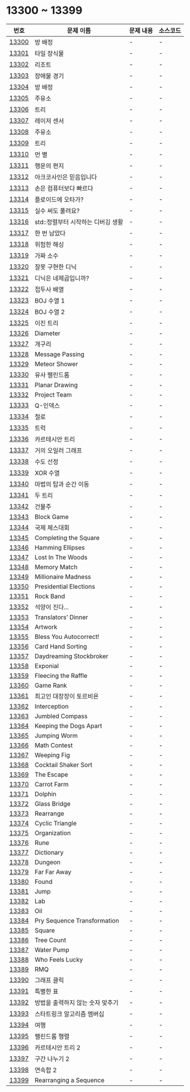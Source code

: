 # 13300 ~ 13399

번호 | 문제 이름 | 문제 내용 | 소스코드
--- | --- | --- | ---
[13300](https://www.acmicpc.net/problem/13300) | 방 배정 | - | -
[13301](https://www.acmicpc.net/problem/13301) | 타일 장식물 | - | -
[13302](https://www.acmicpc.net/problem/13302) | 리조트 | - | -
[13303](https://www.acmicpc.net/problem/13303) | 장애물 경기 | - | -
[13304](https://www.acmicpc.net/problem/13304) | 방 배정 | - | -
[13305](https://www.acmicpc.net/problem/13305) | 주유소 | - | -
[13306](https://www.acmicpc.net/problem/13306) | 트리 | - | -
[13307](https://www.acmicpc.net/problem/13307) | 레이저 센서 | - | -
[13308](https://www.acmicpc.net/problem/13308) | 주유소 | - | -
[13309](https://www.acmicpc.net/problem/13309) | 트리 | - | -
[13310](https://www.acmicpc.net/problem/13310) | 먼 별 | - | -
[13311](https://www.acmicpc.net/problem/13311) | 행운의 편지 | - | -
[13312](https://www.acmicpc.net/problem/13312) | 아크코사인은 믿음입니다 | - | -
[13313](https://www.acmicpc.net/problem/13313) | 손은 컴퓨터보다 빠르다 | - | -
[13314](https://www.acmicpc.net/problem/13314) | 플로이드에 오타가? | - | -
[13315](https://www.acmicpc.net/problem/13315) | 실수 써도 풀려요? | - | -
[13316](https://www.acmicpc.net/problem/13316) | std::정렬부터 시작하는 디버깅 생활 | - | -
[13317](https://www.acmicpc.net/problem/13317) | 한 번 남았다 | - | -
[13318](https://www.acmicpc.net/problem/13318) | 위험한 해싱 | - | -
[13319](https://www.acmicpc.net/problem/13319) | 가짜 소수 | - | -
[13320](https://www.acmicpc.net/problem/13320) | 잘못 구현한 디닉 | - | -
[13321](https://www.acmicpc.net/problem/13321) | 디닉은 네제곱입니까? | - | -
[13322](https://www.acmicpc.net/problem/13322) | 접두사 배열 | - | -
[13323](https://www.acmicpc.net/problem/13323) | BOJ 수열 1 | - | -
[13324](https://www.acmicpc.net/problem/13324) | BOJ 수열 2 | - | -
[13325](https://www.acmicpc.net/problem/13325) | 이진 트리 | - | -
[13326](https://www.acmicpc.net/problem/13326) | Diameter | - | -
[13327](https://www.acmicpc.net/problem/13327) | 개구리 | - | -
[13328](https://www.acmicpc.net/problem/13328) | Message Passing | - | -
[13329](https://www.acmicpc.net/problem/13329) | Meteor Shower | - | -
[13330](https://www.acmicpc.net/problem/13330) | 유사 팰린드롬 | - | -
[13331](https://www.acmicpc.net/problem/13331) | Planar Drawing | - | -
[13332](https://www.acmicpc.net/problem/13332) | Project Team | - | -
[13333](https://www.acmicpc.net/problem/13333) | Q-인덱스 | - | -
[13334](https://www.acmicpc.net/problem/13334) | 철로 | - | -
[13335](https://www.acmicpc.net/problem/13335) | 트럭 | - | -
[13336](https://www.acmicpc.net/problem/13336) | 카르테시안 트리 | - | -
[13337](https://www.acmicpc.net/problem/13337) | 거의 오일러 그래프 | - | -
[13338](https://www.acmicpc.net/problem/13338) | 수도 선정 | - | -
[13339](https://www.acmicpc.net/problem/13339) | XOR 수열 | - | -
[13340](https://www.acmicpc.net/problem/13340) | 마법의 탑과 순간 이동 | - | -
[13341](https://www.acmicpc.net/problem/13341) | 두 트리 | - | -
[13342](https://www.acmicpc.net/problem/13342) | 건물주 | - | -
[13343](https://www.acmicpc.net/problem/13343) | Block Game | - | -
[13344](https://www.acmicpc.net/problem/13344) | 국제 체스대회 | - | -
[13345](https://www.acmicpc.net/problem/13345) | Completing the Square | - | -
[13346](https://www.acmicpc.net/problem/13346) | Hamming Ellipses | - | -
[13347](https://www.acmicpc.net/problem/13347) | Lost In The Woods | - | -
[13348](https://www.acmicpc.net/problem/13348) | Memory Match | - | -
[13349](https://www.acmicpc.net/problem/13349) | Millionaire Madness | - | -
[13350](https://www.acmicpc.net/problem/13350) | Presidential Elections | - | -
[13351](https://www.acmicpc.net/problem/13351) | Rock Band | - | -
[13352](https://www.acmicpc.net/problem/13352) | 석양이 진다... | - | -
[13353](https://www.acmicpc.net/problem/13353) | Translators’ Dinner | - | -
[13354](https://www.acmicpc.net/problem/13354) | Artwork | - | -
[13355](https://www.acmicpc.net/problem/13355) | Bless You Autocorrect! | - | -
[13356](https://www.acmicpc.net/problem/13356) | Card Hand Sorting | - | -
[13357](https://www.acmicpc.net/problem/13357) | Daydreaming Stockbroker | - | -
[13358](https://www.acmicpc.net/problem/13358) | Exponial | - | -
[13359](https://www.acmicpc.net/problem/13359) | Fleecing the Raffle | - | -
[13360](https://www.acmicpc.net/problem/13360) | Game Rank | - | -
[13361](https://www.acmicpc.net/problem/13361) | 최고인 대장장이 토르비욘 | - | -
[13362](https://www.acmicpc.net/problem/13362) | Interception | - | -
[13363](https://www.acmicpc.net/problem/13363) | Jumbled Compass | - | -
[13364](https://www.acmicpc.net/problem/13364) | Keeping the Dogs Apart | - | -
[13365](https://www.acmicpc.net/problem/13365) | Jumping Worm | - | -
[13366](https://www.acmicpc.net/problem/13366) | Math Contest | - | -
[13367](https://www.acmicpc.net/problem/13367) | Weeping Fig | - | -
[13368](https://www.acmicpc.net/problem/13368) | Cocktail Shaker Sort | - | -
[13369](https://www.acmicpc.net/problem/13369) | The Escape | - | -
[13370](https://www.acmicpc.net/problem/13370) | Carrot Farm | - | -
[13371](https://www.acmicpc.net/problem/13371) | Dolphin | - | -
[13372](https://www.acmicpc.net/problem/13372) | Glass Bridge | - | -
[13373](https://www.acmicpc.net/problem/13373) | Rearrange | - | -
[13374](https://www.acmicpc.net/problem/13374) | Cyclic Triangle | - | -
[13375](https://www.acmicpc.net/problem/13375) | Organization | - | -
[13376](https://www.acmicpc.net/problem/13376) | Rune | - | -
[13377](https://www.acmicpc.net/problem/13377) | Dictionary | - | -
[13378](https://www.acmicpc.net/problem/13378) | Dungeon | - | -
[13379](https://www.acmicpc.net/problem/13379) | Far Far Away | - | -
[13380](https://www.acmicpc.net/problem/13380) | Found | - | -
[13381](https://www.acmicpc.net/problem/13381) | Jump | - | -
[13382](https://www.acmicpc.net/problem/13382) | Lab | - | -
[13383](https://www.acmicpc.net/problem/13383) | Oil | - | -
[13384](https://www.acmicpc.net/problem/13384) | Pry Sequence Transformation | - | -
[13385](https://www.acmicpc.net/problem/13385) | Square | - | -
[13386](https://www.acmicpc.net/problem/13386) | Tree Count | - | -
[13387](https://www.acmicpc.net/problem/13387) | Water Pump | - | -
[13388](https://www.acmicpc.net/problem/13388) | Who Feels Lucky | - | -
[13389](https://www.acmicpc.net/problem/13389) | RMQ | - | -
[13390](https://www.acmicpc.net/problem/13390) | 그래프 클릭 | - | -
[13391](https://www.acmicpc.net/problem/13391) | 특별한 표 | - | -
[13392](https://www.acmicpc.net/problem/13392) | 방법을 출력하지 않는 숫자 맞추기 | - | -
[13393](https://www.acmicpc.net/problem/13393) | 스타트링크 알고리즘 멤버십 | - | -
[13394](https://www.acmicpc.net/problem/13394) | 여행 | - | -
[13395](https://www.acmicpc.net/problem/13395) | 팰린드롬 행렬 | - | -
[13396](https://www.acmicpc.net/problem/13396) | 카르테시안 트리 2 | - | -
[13397](https://www.acmicpc.net/problem/13397) | 구간 나누기 2 | - | -
[13398](https://www.acmicpc.net/problem/13398) | 연속합 2 | - | -
[13399](https://www.acmicpc.net/problem/13399) | Rearranging a Sequence | - | -
